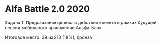 # Alfa Battle 2.0 2020

Задача 1. Предсказание целевого действия клиента в рамках будущей сессии мобильного приложении Альфа-Банк.

Итоговое место: 39 из 213 (18%), бронза
